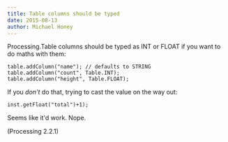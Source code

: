 ```yaml
---
title: Table columns should be typed
date: 2015-08-13
author: Michael Honey
---
```


Processing.Table columns should be typed as INT or FLOAT if you want to do maths with them:

```
table.addColumn("name"); // defaults to STRING
table.addColumn("count", Table.INT);
table.addColumn("height", Table.FLOAT);
```

If you _don't_ do that, trying to cast the value on the way out:

```
inst.getFloat("total")+1);
```

Seems like it'd work. Nope.

(Processing 2.2.1)
